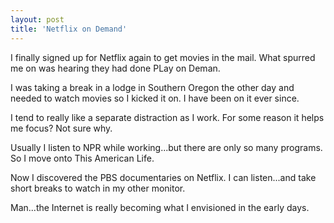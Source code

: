 ```yaml
---
layout: post
title: 'Netflix on Demand'
---
```

I finally signed up for Netflix again to get movies in the mail. What spurred me on was hearing they had done PLay on Deman.<p></p>
I was taking a break in a lodge in Southern Oregon the other day and needed to watch movies so I kicked it on. I have been on it ever since.<p></p>
I tend to really like a separate distraction as I work. For some reason it helps me focus? Not sure why.<p></p>
Usually I listen to NPR while working...but there are only so many programs. So I move onto This American Life.<p></p>
Now I discovered the PBS documentaries on Netflix. I can listen...and take short breaks to watch in my other monitor.<p></p>
Man...the Internet is really becoming what I envisioned in the early days.